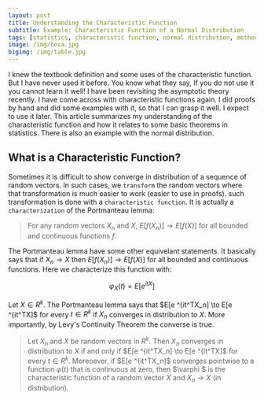 ```yaml
---
layout: post
title: Understanding the Characteristic Function
subtitle: Example: Characteristic Function of a Normal Distribution
tags: [statistics, characteristic function, normal distribution, method of moments]
image: /img/hoca.jpg
bigimg: /img/table.jpg
---
```


I knew the textbook definition and some uses of the characteristic function. But I have never used it before. You know what they say, If you do not use it you cannot learn it well! I have been revisiting the asymptotic theory recently. I have come across with characteristic functions again. I did proofs by hand and did some examples with it, so that I can grasp it well. I expect to use it later. This article summarizes my understanding of the characteristic function and how it relates to some basic theorems in statistics. There is also an example with the normal distribution. 

## What is a Characteristic Function? 

Sometimes it is difficult to show converge in distribution of a sequence of random vectors. In such cases, we `transform` the random vectors where that transformation is much easier to work (easier to use in proofs). such transformation is done with a `characteristic function`. It is actually a `characterization` of the Portmanteau lemma:

> For any random vectors $X_n$ and $X$, $E[f(X_n)] \to E[f(X)]$ for all bounded and continuous functions $f$. 

The Portmanteau lemma have some other equivelant statements. It basically says that if $X_n \to X$ then  $E[f(X_n)] \to E[f(X)]$  for all bounded and continuous functions. Here we characterize this function with:

$$\varphi _{X}(t)=E [e^{itX}]$$

Let $X\in R^k$. The Portmanteau lemma says that $E[e ^{it^TX_n] \to E[e ^{it^TX]$ for every $t\in R^k$ if $X_n$ converges in distribution to $X$. More importantly, by Levy's Continuity Theorem the converse is true. 

> Let $X_n$ and $X$ be random vectors in $R^k$. Then $X_n$ converges in distribution to $X$ if and only if $E[e ^{it^TX_n] \to E[e ^{it^TX]$ for every $t\in R^k$. Moreoever, if $E[e ^{it^TX_n]$ converges pointwise to a function $\varphi (t)$ that is continuous at zero, then $\varphi $ is the characteristic function of a random vector $X$ and $X_n \to X$ (in distribution).

